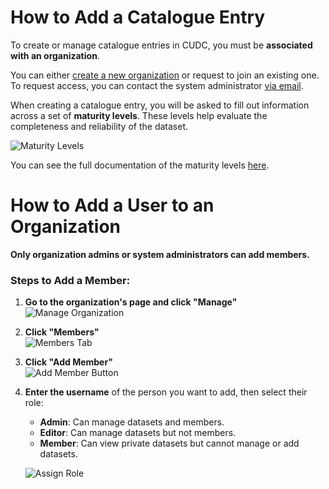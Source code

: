 # How to Add a Catalogue Entry

To create or manage catalogue entries in CUDC, you must be **associated with an organization**.

You can either [create a new organization](/organization/new) or request to join an existing one. To request access, you can contact the system administrator [via email](mailto:support@mail.urbandatacentre.ca).


When creating a catalogue entry, you will be asked to fill out information across a set of **maturity levels**. These levels help evaluate the completeness and reliability of the dataset.

![Maturity Levels]( /udc-react/image-4.png )

You can see the full documentation of the maturity levels [here](/udc-react/tutorial/maturity-levels).



# How to Add a User to an Organization

**Only organization admins or system administrators can add members.**

### Steps to Add a Member:

1. **Go to the organization's page and click "Manage"**  
   ![Manage Organization]( /udc-react/image.png )

2. **Click "Members"**  
   ![Members Tab]( /udc-react/image-1.png )

3. **Click "Add Member"**  
   ![Add Member Button]( /udc-react/image-2.png )

4. **Enter the username** of the person you want to add, then select their role:  
    - **Admin**: Can manage datasets and members.  
    - **Editor**: Can manage datasets but not members.  
    - **Member**: Can view private datasets but cannot manage or add datasets.

   ![Assign Role]( /udc-react/image-3.png )
